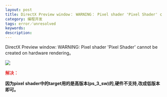 ```yaml
---
layout: post
title: DirectX Preview window： WARNING： Pixel shader 'Pixel Shader' cannot be created on hardware rendering
category: 编程开发
tags: error／unresolved
keywords: 
description: 
---
```


DirectX Preview window: WARNING: Pixel shader 'Pixel Shader' cannot be created on hardware rendering。

![](http://files.note.sdo.com/XbPJ4~kbbG0iwE0rM00cl7)

**<span style="color:#e53333;">解决：</span>**

**因为pixel
shader中的target用的是高版本(ps\_3\_sw)的,硬件不支持,改成低版本即可。**








